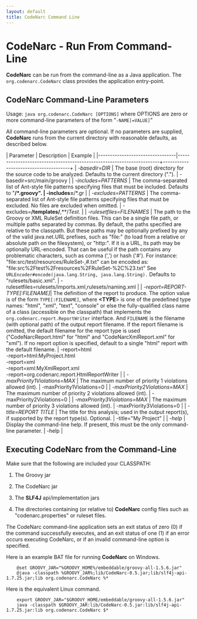 ```yaml
---
layout: default
title: CodeNarc Command Line
---
```


# CodeNarc - Run From Command-Line

**CodeNarc** can be run from the command-line as a Java application. The `org.codenarc.CodeNarc`
class provides the application entry-point.

## CodeNarc Command-Line Parameters

Usage: `java org.codenarc.CodeNarc [OPTIONS]`
where OPTIONS are zero or more command-line parameters of the form "`-NAME[=VALUE]`"

All command-line parameters are optional. If no parameters are supplied, **CodeNarc** runs from the
current directory with reasonable defaults, as described below.

| Parameter                   | Description                  | Example                          |
|---------------------------------|----------------------------------------------------------------------+--------------------------------------+
| *-basedir=DIR*                  | The base (root) directory for the source code to be analyzed. Defaults to the current directory (".").       | -basedir=src/main/groovy |
| *-includes=PATTERNS*            | The comma-separated list of Ant-style file patterns specifying files that must be included. Defaults to "**/*.groovy". | -includes=**/*.gr |
| *-excludes=PATTERNS*            | The comma-separated list of Ant-style file patterns specifying files that must be excluded. No files are excluded when omitted.     |  -excludes=**/templates/**,**/*Test.* |
| *-rulesetfiles=FILENAMES*       | The path to the Groovy or XML RuleSet definition files. This can be a single file path, or multiple paths separated by commas. By default, the paths specified are relative to the classpath. But these paths may be optionally prefixed by any of the valid java.net.URL prefixes, such as "file:" (to load from a relative or absolute path on the filesystem), or "http:". If it is a URL, its path may be optionally URL-encoded. That can be useful if the path contains any problematic characters, such as comma (',') or hash ('#'). For instance: "file:src/test/resources/RuleSet-,#.txt" can be encoded as: "file:src%2Ftest%2Fresources%2FRuleSet-%2C%23.txt" See `URLEncoder#encode(java.lang.String, java.lang.String).` Defaults to "rulesets/basic.xml". | -rulesetfiles=rulesets/imports.xml,rulesets/naming.xml |
| *-report=REPORT-TYPE[:FILENAME]*| The definition of the report to produce. The option value is of the form `TYPE[:FILENAME]`, where **<TYPE**> is one of the predefined type names: "html", "xml", "text", "console" or else the fully-qualified class name of a class (accessible on the classpath) that implements the `org.codenarc.report.ReportWriter` interface. And `FILENAME` is the filename (with optional path) of the output report filename. If the report filename is omitted, the default filename for the report type is used ("CodeNarcReport.html" for "html" and "CodeNarcXmlReport.xml" for "xml"). If no report option is specified, default to a single "html" report with the default filename. | -report=html <br/>-report=html:MyProject.html <br/>-report=xml <br/>-report=xml:MyXmlReport.xml <br/>-report=org.codenarc.report.HtmlReportWriter |
| *-maxPriority1Violations=MAX*   | The maximum number of priority 1 violations allowed (int).           | -maxPriority1Violations=0            |
| *-maxPriority2Violations=MAX*   | The maximum number of priority 2 violations allowed (int).           | -maxPriority2Violations=0            |
| *-maxPriority3Violations=MAX*   | The maximum number of priority 3 violations allowed (int).           | -maxPriority3Violations=0            |
| *-title=REPORT TITLE*           | The title for this analysis; used in the output report(s), if supported by the report type(s). Optional. | -title="My Project" |
| *-help*                         | Display the command-line help. If present, this must be the only command-line parameter. | -help                                |

## Executing CodeNarc from the Command-Line

Make sure that the following are included your CLASSPATH:

  1. The Groovy jar

  2. The CodeNarc jar

  3. The **SLF4J** api/implementation jars

  4. The directories containing (or relative to) **CodeNarc** config files such as "codenarc.properties"
        or ruleset files.

The CodeNarc command-line application sets an exit status of zero (0) if the command successfully executes, and
an exit status of one (1) if an error occurs executing CodeNarc, or if an invalid command-line option is specified.

Here is an example BAT file for running **CodeNarc** on Windows.

```
    @set GROOVY_JAR="%GROOVY_HOME%/embeddable/groovy-all-1.5.6.jar"
    @java -classpath %GROOVY_JAR%;lib/CodeNarc-0.5.jar;lib/slf4j-api-1.7.25.jar;lib org.codenarc.CodeNarc %*
```

Here is the equivalent Linux command.

```
    export GROOVY_JAR="$GROOVY_HOME/embeddable/groovy-all-1.5.6.jar"
    java -classpath $GROOVY_JAR:lib/CodeNarc-0.5.jar:lib/slf4j-api-1.7.25.jar:lib org.codenarc.CodeNarc $*
```